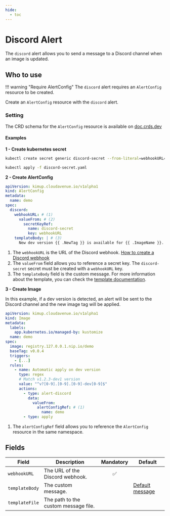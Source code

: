 ```yaml
---
hide:
  - toc
---
```


# Discord Alert

The `discord` alert allows you to send a message to a Discord channel when an image is updated.

## Who to use

!!! warning "Require AlertConfig"
    The `discord` alert requires an `AlertConfig` resource to be created.

Create an `AlertConfig` resource with the `discord` alert.

### Setting

The CRD schema for the `AlertConfig` resource is available on [doc.crds.dev](https://doc.crds.dev/github.com/orange-cloudavenue/kube-image-updater@latest)

#### Examples

**1 - Create kubernetes secret**

```bash
kubectl create secret generic discord-secret --from-literal=webhookURL=https://discord.com/api/webhooks/1234567890/ABCDEFGHIJKLMN --dry-run=client -o yaml > discord-secret.yaml

kubectl apply -f discord-secret.yaml
```

**2 - Create AlertConfig**

```yaml hl_lines="6-13"
apiVersion: kimup.cloudavenue.io/v1alpha1
kind: AlertConfig
metadata:
  name: demo
spec:
  discord:
    webhookURL: # (1)
      valueFrom: # (2)
        secretKeyRef:
          name: discord-secret
          key: webhookURL
    templateBody: | # (3)
      New dev version {{ .NewTag }} is available for {{ .ImageName }}.
```

1. The `webhookURL` is the URL of the Discord webhook. [How to create a Discord webhook](https://support.discord.com/hc/en-us/articles/228383668-Intro-to-Webhooks)
2. The `valueFrom` field allows you to reference a secret key. The `discord-secret` secret must be created with a `webhookURL` key.
3. The `templateBody` field is the custom message. For more information about the template, you can check the [template documentation](getting-start.md#template-body-alert-message).

**3 - Create Image**

In this example, if a dev version is detected, an alert will be sent to the Discord channel and the new image tag will be applied.

```yaml hl_lines="18-22"
apiVersion: kimup.cloudavenue.io/v1alpha1
kind: Image
metadata:
  labels:
    app.kubernetes.io/managed-by: kustomize
  name: demo
spec:
  image: registry.127.0.0.1.nip.io/demo
  baseTag: v0.0.4
  triggers:
    - [...]
  rules:
    - name: Automatic apply on dev version
      type: regex
      # Match v1.2.3-dev1 version
      value: "^v?[0-9].[0-9].[0-9]-dev[0-9]$"
      actions:
        - type: alert-discord
          data:
            valueFrom:
              alertConfigRef: # (1)
                name: demo
        - type: apply
```

1. The `alertConfigRef` field allows you to reference the `AlertConfig` resource in the same namespace.

## Fields

| Field | Description | Mandatory | Default |
|-------|-------------|:-----------:|---------|
| `webhookURL` | The URL of the Discord webhook. | :white_check_mark: | |
| `templateBody` | The custom message. | | [Default message](getting-start.md#template-body-alert-message) |
| `templateFile` | The path to the custom message file. | | |
